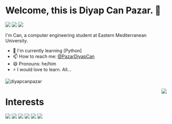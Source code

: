 # Welcome, this is Diyap Can Pazar. 👋

[![](https://img.shields.io/badge/linkedin-%230077B5.svg?&style=for-the-badge&logo=linkedin&logoColor=white)](https://www.linkedin.com/in/diyapcanpazar/)
[![](https://img.shields.io/badge/twitter-%231DA1F2.svg?&style=for-the-badge&logo=twitter&logoColor=white)](https://www.twitter.com/PazarDiyapCan)
[![](https://img.shields.io/badge/instagram-%23E4405F.svg?&style=for-the-badge&logo=instagram&logoColor=white)](https://instagram.com/diyapcanpzr)

I'm Can, a computer engineering student at Eastern Mediterranean University.

- 🌱 I'm currently learning [Python]
- 📫 How to reach me: [@PazarDiyapCan](https://twitter.com/PazarDiyapCan)
- 😄 Pronouns: he/him
- ⚡ I would love to learn. All...
<p align="left"> <img src="https://komarev.com/ghpvc/?username=diyapcanpazar" alt="diyapcanpazar" /> </p>


<img align='right' src="https://github-readme-stats.vercel.app/api?username=diyapcanpazar&show_icons=true&theme=merko">


# Interests
[![](https://img.shields.io/badge/python-cD1?style=for-the-badge&logo=python)]()
[![](https://img.shields.io/badge/pandas-cD1?style=for-the-badge&logo=pandas)]()
[![](https://img.shields.io/badge/numpy-cD1?style=for-the-badge&logo=numpy)]()
[![](https://img.shields.io/badge/mysql-cD1?style=for-the-badge&logo=mysql)]()
[![](https://img.shields.io/badge/postgresql-cD1?style=for-the-badge&logo=postgresql)]()
[![](https://img.shields.io/badge/flutter-cD1?style=for-the-badge&logo=flutter)]()
